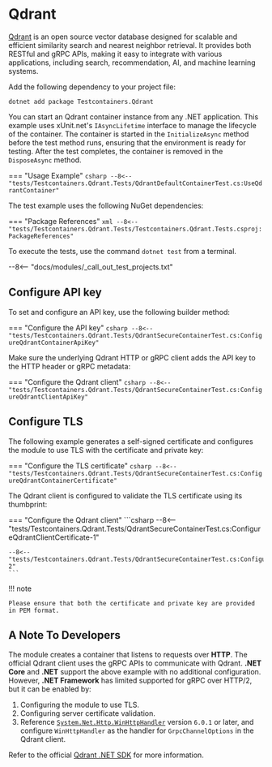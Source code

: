 # Qdrant

[Qdrant](https://qdrant.tech/) is an open source vector database designed for scalable and efficient similarity search and nearest neighbor retrieval. It provides both RESTful and gRPC APIs, making it easy to integrate with various applications, including search, recommendation, AI, and machine learning systems.

Add the following dependency to your project file:

```shell title="NuGet"
dotnet add package Testcontainers.Qdrant
```

You can start an Qdrant container instance from any .NET application. This example uses xUnit.net's `IAsyncLifetime` interface to manage the lifecycle of the container. The container is started in the `InitializeAsync` method before the test method runs, ensuring that the environment is ready for testing. After the test completes, the container is removed in the `DisposeAsync` method.

=== "Usage Example"
    ```csharp
    --8<-- "tests/Testcontainers.Qdrant.Tests/QdrantDefaultContainerTest.cs:UseQdrantContainer"
    ```

The test example uses the following NuGet dependencies:

=== "Package References"
    ```xml
    --8<-- "tests/Testcontainers.Qdrant.Tests/Testcontainers.Qdrant.Tests.csproj:PackageReferences"
    ```

To execute the tests, use the command `dotnet test` from a terminal.

--8<-- "docs/modules/_call_out_test_projects.txt"

## Configure API key

To set and configure an API key, use the following builder method:

=== "Configure the API key"
    ```csharp
    --8<-- "tests/Testcontainers.Qdrant.Tests/QdrantSecureContainerTest.cs:ConfigureQdrantContainerApiKey"
    ```

Make sure the underlying Qdrant HTTP or gRPC client adds the API key to the HTTP header or gRPC metadata:

=== "Configure the Qdrant client"
    ```csharp
    --8<-- "tests/Testcontainers.Qdrant.Tests/QdrantSecureContainerTest.cs:ConfigureQdrantClientApiKey"
    ```

## Configure TLS

The following example generates a self-signed certificate and configures the module to use TLS with the certificate and private key:

=== "Configure the TLS certificate"
    ```csharp
    --8<-- "tests/Testcontainers.Qdrant.Tests/QdrantSecureContainerTest.cs:ConfigureQdrantContainerCertificate"
    ```

The Qdrant client is configured to validate the TLS certificate using its thumbprint:

=== "Configure the Qdrant client"
    ```csharp
    --8<-- "tests/Testcontainers.Qdrant.Tests/QdrantSecureContainerTest.cs:ConfigureQdrantClientCertificate-1"

    --8<-- "tests/Testcontainers.Qdrant.Tests/QdrantSecureContainerTest.cs:ConfigureQdrantClientCertificate-2"
    ```

!!! note

    Please ensure that both the certificate and private key are provided in PEM format.

## A Note To Developers

The module creates a container that listens to requests over **HTTP**. The official Qdrant client uses the gRPC APIs to communicate with Qdrant. **.NET Core** and **.NET** support the above example with no additional configuration. However, **.NET Framework** has limited supported for gRPC over HTTP/2, but it can be enabled by:

1. Configuring the module to use TLS.
1. Configuring server certificate validation.
1. Reference [`System.Net.Http.WinHttpHandler`](https://www.nuget.org/packages/System.Net.Http.WinHttpHandler) version `6.0.1` or later, and configure `WinHttpHandler` as the handler for `GrpcChannelOptions` in the Qdrant client.

Refer to the official [Qdrant .NET SDK](https://github.com/qdrant/qdrant-dotnet) for more information.
